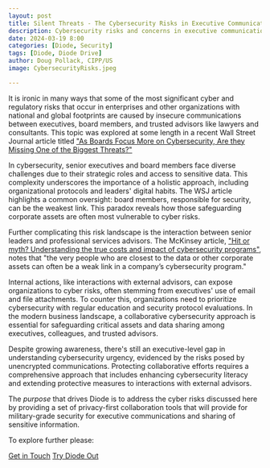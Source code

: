 ```yaml
---
layout: post
title: Silent Threats - The Cybersecurity Risks in Executive Communications & Collaboration
description: Cybersecurity risks and concerns in executive communications
date: 2024-03-19 8:00
categories: [Diode, Security]
tags: [Diode, Diode Drive]
author: Doug Pollack, CIPP/US
image: CybersecurityRisks.jpeg

---
```

It is ironic in many ways that some of the most significant cyber and regulatory risks that occur in enterprises and other organizations with national and global footprints are caused by insecure communications between executives, board members, and trusted advisors like lawyers and consultants. This topic was explored at some length in a recent Wall Street Journal article titled ["As Boards Focus More on Cybersecurity, Are they Missing One of the Biggest Threats?"](https://www.wsj.com/tech/cybersecurity/cyber-security-internal-threats-4d4c70dd)

In cybersecurity, senior executives and board members face diverse challenges due to their strategic roles and access to sensitive data. This complexity underscores the importance of a holistic approach, including organizational protocols and leaders' digital habits. The WSJ article highlights a common oversight: board members, responsible for security, can be the weakest link. This paradox reveals how those safeguarding corporate assets are often most vulnerable to cyber risks.

Further complicating this risk landscape is the interaction between senior leaders and professional services advisors. The McKinsey article, ["Hit or myth? Understanding the true costs and impact of cybersecurity programs"](https://www.mckinsey.com/capabilities/mckinsey-digital/our-insights/hit-or-myth-understanding-the-true-costs-and-impact-of-cybersecurity-programs), notes that "the very people who are closest to the data or other corporate assets can often be a weak link in a company’s cybersecurity program." 

Internal actions, like interactions with external advisors, can expose organizations to cyber risks, often stemming from executives' use of email and file attachments. To counter this, organizations need to prioritize cybersecurity with regular education and security protocol evaluations. In the modern business landscape, a collaborative cybersecurity approach is essential for safeguarding critical assets and data sharing among executives, colleagues, and trusted advisors. 

Despite growing awareness, there's still an executive-level gap in understanding cybersecurity urgency, evidenced by the risks posed by unencrypted communications. Protecting collaborative efforts requires a comprehensive approach that includes enhancing cybersecurity literacy and extending protective measures to interactions with external advisors.

The _purpose_ that drives Diode is to address the cyber risks discussed here by providing a set of privacy-first collaboration tools that will provide for military-grade security for executive communications and sharing of sensitive information.

To explore further please:
<div class="story__buttons">
  <a href="{{"https://contactdiode.paperform.co"}}" class="btn" target="">Get in Touch</a>
  <a href="#download-app" class="btn popup-open" target="">Try Diode Out</a>
</div>

